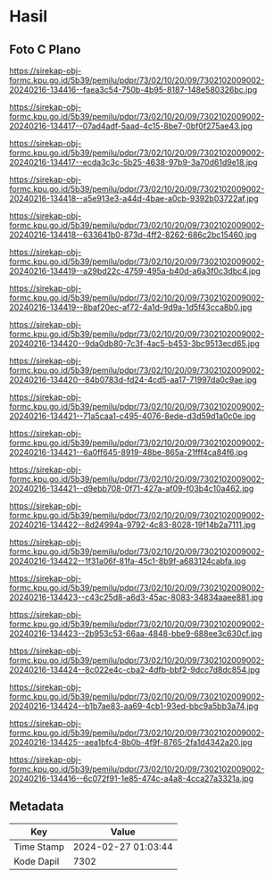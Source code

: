 # Hasil

## Foto C Plano

https://sirekap-obj-formc.kpu.go.id/5b39/pemilu/pdpr/73/02/10/20/09/7302102009002-20240216-134416--faea3c54-750b-4b95-8187-148e580326bc.jpg

https://sirekap-obj-formc.kpu.go.id/5b39/pemilu/pdpr/73/02/10/20/09/7302102009002-20240216-134417--07ad4adf-5aad-4c15-8be7-0bf0f275ae43.jpg

https://sirekap-obj-formc.kpu.go.id/5b39/pemilu/pdpr/73/02/10/20/09/7302102009002-20240216-134417--ecda3c3c-5b25-4638-97b9-3a70d61d9e18.jpg

https://sirekap-obj-formc.kpu.go.id/5b39/pemilu/pdpr/73/02/10/20/09/7302102009002-20240216-134418--a5e913e3-a44d-4bae-a0cb-9392b03722af.jpg

https://sirekap-obj-formc.kpu.go.id/5b39/pemilu/pdpr/73/02/10/20/09/7302102009002-20240216-134418--633641b0-873d-4ff2-8262-686c2bc15460.jpg

https://sirekap-obj-formc.kpu.go.id/5b39/pemilu/pdpr/73/02/10/20/09/7302102009002-20240216-134419--a29bd22c-4759-495a-b40d-a6a3f0c3dbc4.jpg

https://sirekap-obj-formc.kpu.go.id/5b39/pemilu/pdpr/73/02/10/20/09/7302102009002-20240216-134419--8baf20ec-af72-4a1d-9d9a-1d5f43cca8b0.jpg

https://sirekap-obj-formc.kpu.go.id/5b39/pemilu/pdpr/73/02/10/20/09/7302102009002-20240216-134420--9da0db80-7c3f-4ac5-b453-3bc9513ecd65.jpg

https://sirekap-obj-formc.kpu.go.id/5b39/pemilu/pdpr/73/02/10/20/09/7302102009002-20240216-134420--84b0783d-fd24-4cd5-aa17-71997da0c9ae.jpg

https://sirekap-obj-formc.kpu.go.id/5b39/pemilu/pdpr/73/02/10/20/09/7302102009002-20240216-134421--71a5caa1-c495-4076-8ede-d3d59d1a0c0e.jpg

https://sirekap-obj-formc.kpu.go.id/5b39/pemilu/pdpr/73/02/10/20/09/7302102009002-20240216-134421--6a0ff645-8919-48be-865a-21fff4ca84f6.jpg

https://sirekap-obj-formc.kpu.go.id/5b39/pemilu/pdpr/73/02/10/20/09/7302102009002-20240216-134421--d9ebb708-0f71-427a-af09-f03b4c10a462.jpg

https://sirekap-obj-formc.kpu.go.id/5b39/pemilu/pdpr/73/02/10/20/09/7302102009002-20240216-134422--8d24994a-9792-4c83-8028-19f14b2a7111.jpg

https://sirekap-obj-formc.kpu.go.id/5b39/pemilu/pdpr/73/02/10/20/09/7302102009002-20240216-134422--1f31a06f-81fa-45c1-8b9f-a683124cabfa.jpg

https://sirekap-obj-formc.kpu.go.id/5b39/pemilu/pdpr/73/02/10/20/09/7302102009002-20240216-134423--c43c25d8-a6d3-45ac-8083-34834aaee881.jpg

https://sirekap-obj-formc.kpu.go.id/5b39/pemilu/pdpr/73/02/10/20/09/7302102009002-20240216-134423--2b953c53-66aa-4848-bbe9-688ee3c630cf.jpg

https://sirekap-obj-formc.kpu.go.id/5b39/pemilu/pdpr/73/02/10/20/09/7302102009002-20240216-134424--8c022e4c-cba2-4dfb-bbf2-9dcc7d8dc854.jpg

https://sirekap-obj-formc.kpu.go.id/5b39/pemilu/pdpr/73/02/10/20/09/7302102009002-20240216-134424--b1b7ae83-aa69-4cb1-93ed-bbc9a5bb3a74.jpg

https://sirekap-obj-formc.kpu.go.id/5b39/pemilu/pdpr/73/02/10/20/09/7302102009002-20240216-134425--aea1bfc4-8b0b-4f9f-8765-2fa1d4342a20.jpg

https://sirekap-obj-formc.kpu.go.id/5b39/pemilu/pdpr/73/02/10/20/09/7302102009002-20240216-134416--6c072f91-1e85-474c-a4a8-4cca27a3321a.jpg


## Metadata

| Key        | Value               |
| ---------- | ------------------- |
| Time Stamp | 2024-02-27 01:03:44 |
| Kode Dapil | 7302                |




